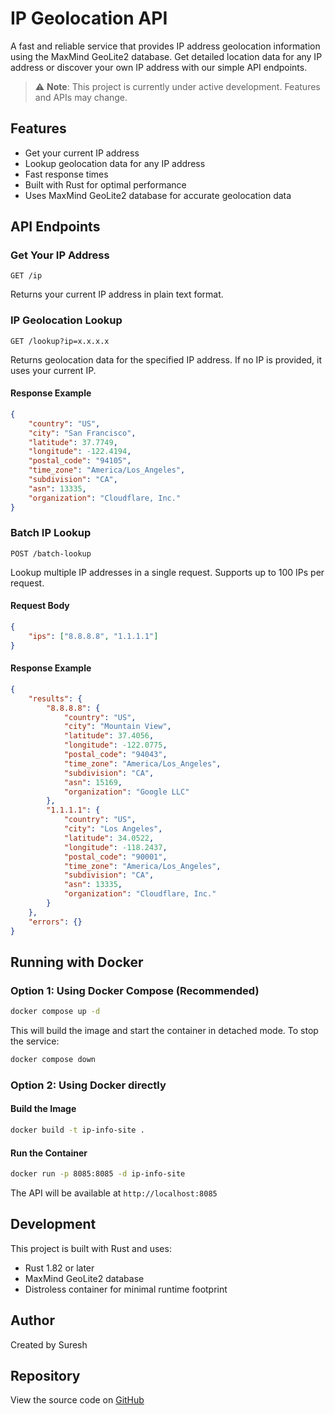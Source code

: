 # IP Geolocation API

A fast and reliable service that provides IP address geolocation information using the MaxMind GeoLite2 database. Get detailed location data for any IP address or discover your own IP address with our simple API endpoints.

> ⚠️ **Note**: This project is currently under active development. Features and APIs may change.

## Features

- Get your current IP address
- Lookup geolocation data for any IP address
- Fast response times
- Built with Rust for optimal performance
- Uses MaxMind GeoLite2 database for accurate geolocation data

## API Endpoints

### Get Your IP Address
```
GET /ip
```
Returns your current IP address in plain text format.

### IP Geolocation Lookup
```
GET /lookup?ip=x.x.x.x
```
Returns geolocation data for the specified IP address. If no IP is provided, it uses your current IP.

#### Response Example
```json
{
    "country": "US",
    "city": "San Francisco",
    "latitude": 37.7749,
    "longitude": -122.4194,
    "postal_code": "94105",
    "time_zone": "America/Los_Angeles",
    "subdivision": "CA",
    "asn": 13335,
    "organization": "Cloudflare, Inc."
}
```

### Batch IP Lookup
```
POST /batch-lookup
```
Lookup multiple IP addresses in a single request. Supports up to 100 IPs per request.

#### Request Body
```json
{
    "ips": ["8.8.8.8", "1.1.1.1"]
}
```

#### Response Example
```json
{
    "results": {
        "8.8.8.8": {
            "country": "US",
            "city": "Mountain View",
            "latitude": 37.4056,
            "longitude": -122.0775,
            "postal_code": "94043",
            "time_zone": "America/Los_Angeles",
            "subdivision": "CA",
            "asn": 15169,
            "organization": "Google LLC"
        },
        "1.1.1.1": {
            "country": "US",
            "city": "Los Angeles",
            "latitude": 34.0522,
            "longitude": -118.2437,
            "postal_code": "90001",
            "time_zone": "America/Los_Angeles",
            "subdivision": "CA",
            "asn": 13335,
            "organization": "Cloudflare, Inc."
        }
    },
    "errors": {}
}
```

## Running with Docker

### Option 1: Using Docker Compose (Recommended)
```bash
docker compose up -d
```
This will build the image and start the container in detached mode. To stop the service:
```bash
docker compose down
```

### Option 2: Using Docker directly

#### Build the Image
```bash
docker build -t ip-info-site .
```

#### Run the Container
```bash
docker run -p 8085:8085 -d ip-info-site
```

The API will be available at `http://localhost:8085`

## Development

This project is built with Rust and uses:
- Rust 1.82 or later
- MaxMind GeoLite2 database
- Distroless container for minimal runtime footprint

## Author

Created by Suresh

## Repository

View the source code on [GitHub](https://github.com/impoiler/ip-info.site)
